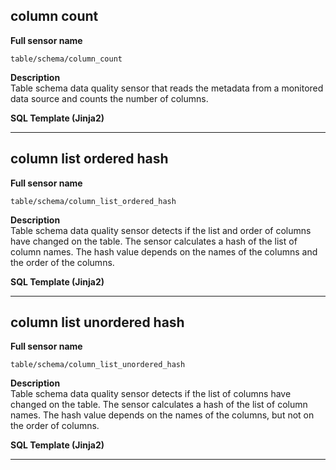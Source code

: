 
## **column count**
**Full sensor name**
```
table/schema/column_count
```
**Description**  
Table schema data quality sensor that reads the metadata from a monitored data source and counts the number of columns.




**SQL Template (Jinja2)**  
___

## **column list ordered hash**
**Full sensor name**
```
table/schema/column_list_ordered_hash
```
**Description**  
Table schema data quality sensor detects if the list and order of columns have changed on the table.
 The sensor calculates a hash of the list of column names. The hash value depends on the names of the columns and the order of the columns.




**SQL Template (Jinja2)**  
___

## **column list unordered hash**
**Full sensor name**
```
table/schema/column_list_unordered_hash
```
**Description**  
Table schema data quality sensor detects if the list of columns have changed on the table.
 The sensor calculates a hash of the list of column names. The hash value depends on the names of the columns, but not on the order of columns.




**SQL Template (Jinja2)**  
___
